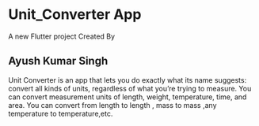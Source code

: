 # Unit_Converter App

A new Flutter project Created By
## Ayush Kumar Singh
Unit Converter is an app that lets you do exactly what its name suggests: convert all kinds of units, regardless of what you’re trying to measure. You can convert measurement units of length, weight, temperature, time, and area.
You can convert from length to length , mass to mass ,any temperature to temperature,etc.

